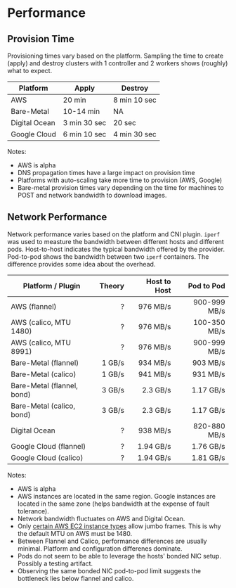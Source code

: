 # Performance

## Provision Time

Provisioning times vary based on the platform. Sampling the time to create (apply) and destroy clusters with 1 controller and 2 workers shows (roughly) what to expect.

| Platform      | Apply | Destroy |
|---------------|-------|---------|
| AWS           | 20 min | 8 min 10 sec |
| Bare-Metal    | 10-14 min | NA  |
| Digital Ocean | 3 min 30 sec | 20 sec |
| Google Cloud  | 6 min 10 sec | 4 min 30 sec |

Notes:

* AWS is alpha
* DNS propagation times have a large impact on provision time
* Platforms with auto-scaling take more time to provision (AWS, Google)
* Bare-metal provision times vary depending on the time for machines to POST and network bandwidth to download images.

## Network Performance

Network performance varies based on the platform and CNI plugin. `iperf` was used to measture the bandwidth between different hosts and different pods. Host-to-host indicates the typical bandwidth offered by the provider. Pod-to-pod shows the bandwidth between two `iperf` containers. The difference provides some idea about the overhead.

| Platform / Plugin          | Theory | Host to Host | Pod to Pod   |
|----------------------------|-------:|-------------:|-------------:|
| AWS (flannel)              | ?      | 976 MB/s     | 900-999 MB/s |
| AWS (calico, MTU 1480)     | ?      | 976 MB/s     | 100-350 MB/s |
| AWS (calico, MTU 8991)     | ?      | 976 MB/s     | 900-999 MB/s |
| Bare-Metal (flannel)       | 1 GB/s | 934 MB/s     | 903 MB/s     | 
| Bare-Metal (calico)        | 1 GB/s | 941 MB/s     | 931 MB/s     |
| Bare-Metal (flannel, bond) | 3 GB/s |  2.3 GB/s    | 1.17 GB/s    | 
| Bare-Metal (calico, bond)  | 3 GB/s |  2.3 GB/s    | 1.17 GB/s    |
| Digital Ocean              | ?      | 938 MB/s     | 820-880 MB/s |
| Google Cloud (flannel)     | ?      | 1.94 GB/s    | 1.76 GB/s    |
| Google Cloud (calico)      | ?      | 1.94 GB/s    | 1.81 GB/s    |

Notes:

* AWS is alpha
* AWS instances are located in the same region. Google instances are located in the same zone (helps bandwidth at the expense of fault tolerance).
* Network bandwidth fluctuates on AWS and Digital Ocean.
* Only [certain AWS EC2 instance types](http://docs.aws.amazon.com/AWSEC2/latest/UserGuide/network_mtu.html#jumbo_frame_instances) allow jumbo frames. This is why the default MTU on AWS must be 1480.
* Between Flannel and Calico, performance differences are usually minimal. Platform and configuration differenes dominate.
* Pods do not seem to be able to leverage the hosts' bonded NIC setup. Possibly a testing artifact.
* Observing the same bonded NIC pod-to-pod limit suggests the bottleneck lies below flannel and calico.
